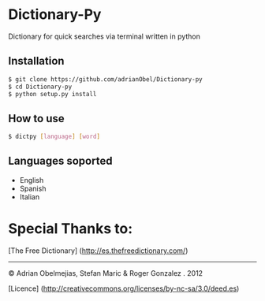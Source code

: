 # Dictionary-Py

Dictionary for quick searches via terminal written in python

## Installation


```bash
$ git clone https://github.com/adrianObel/Dictionary-py
$ cd Dictionary-py
$ python setup.py install
```

## How to use

```bash
$ dictpy [language] [word]
```
## Languages soported

 * English
 * Spanish
 * Italian


# Special Thanks to:

[The Free Dictionary] (http://es.thefreedictionary.com/)

---
© Adrian Obelmejias, Stefan Maric & Roger Gonzalez . 2012

[Licence] (http://creativecommons.org/licenses/by-nc-sa/3.0/deed.es)
